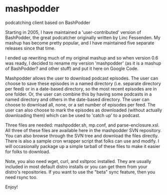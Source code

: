 mashpodder
==========

podcatching client based on BashPodder

Starting in 2005, I have maintained a 'user-contributed' version of BashPodder, the great podcatcher originally written by Linc Fessenden. My mashup has become pretty popular, and I have maintained five separate releases since that time.

I ended up rewriting much of my original mashup and so when version 0.6 was ready, I decided to rename my version 'mashpodder' (as it is a mashup of BashPodder? and other stuff) and put it here on Google Code.

Mashpodder allows the user to download podcast episodes. The user can choose to save these episodes in a named directory (i.e. separate directory per feed) or in a date-based directory, so the most recent episodes are in one folder. Or, the user can combine this by having some podcasts in a named directory and others in the date-based directory. The user can choose to download all, none, or a set number of episodes per feed. The user can also choose to mark the episodes as downloaded (without actually downloading them) which can be used to 'catch up' to a podcast.

Three files are needed: mashpodder.sh, mp.conf, and parse-enclosure.xsl. All three of these files are available here in the mashpodder SVN repository. You can also browse through the SVN tree and download the files directly. There is also a sample cron wrapper script that folks can use and modify. I will occasionally package up a simple tarball of these files to make it easier for folks to download.

Note, you also need wget, curl, and xsltproc installed. They are usually included in most default distro installs or you can get them from your distro's repositories. If you want to use the "beta" sync feature, then you need rsync too.

Enjoy!
